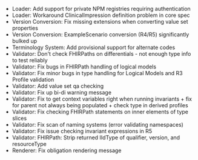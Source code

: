 
* Loader: Add support for private NPM registries requiring authentication
* Loader: Workaround ClinicalImpression definition problem in core spec
* Version Conversion: Fix missing extensions when converting value set properties
* Version Conversion: ExampleScenario conversion (R4/R5) significantly bulked up 
* Terminology System: Add provisional support for alternate codes
* Validator: Don't check FHIRPaths on differentials - not enough type info to test reliably
* Validator: Fix bugs in FHIRPath handling of logical models
* Validator: Fix minor bugs in type handling for Logical Models and R3 Profile validation
* Validator: Add value set qa checking 
* Validator: Fix up bi-di warning message
* Validator: Fix to get context variables right when running invariants + fix for parent not always being populated + check type in derived profiles
* Validator: Fix checking FHIRPath statements on inner elements of type slices 
* Validator: Fix scan of naming systems (error validating namespaces)
* Validator: Fix issue checking invariant expressions in R5
* Validator: FHIRPath: Strip returned IIdType of qualifier, version, and resourceType
* Renderer: Fix obligation rendering message
